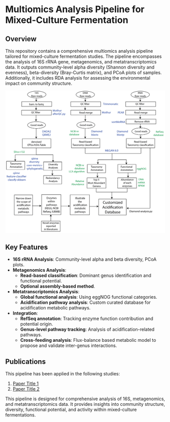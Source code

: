 # Multiomics Analysis Pipeline for Mixed-Culture Fermentation

## Overview
This repository contains a comprehensive multiomics analysis pipeline tailored for mixed-culture fermentation studies. The pipeline encompasses the analysis of 16S rRNA gene, metagenomics, and metatranscriptomics data. It outputs community-level alpha diversity (Shannon diversity and evenness), beta-diversity (Bray-Curtis matrix), and PCoA plots of samples. Additionally, it includes RDA analysis for assessing the environmental impact on community structure.  


![Multiomics analysis pipeline](https://github.com/mj2770/Multiomics-analysis-for-mixed-culture-fermentation/blob/main/Analysis_pipeline_v1-02.png)


## Key Features
- **16S rRNA Analysis**: Community-level alpha and beta diversity, PCoA plots.
- **Metagenomics Analysis**:
  - **Read-based classification**: Dominant genus identification and functional potential.
  - **Optional assembly-based method**.
- **Metatranscriptomics Analysis**:
  - **Global functional analysis**: Using eggNOG functional categories.
  - **Acidification pathway analysis**: Custom curated database for acidification metabolic pathways.
- **Integration**:
  - **RefSeq annotation**: Tracking enzyme function contribution and potential origin.
  - **Genus-level pathway tracking**: Analysis of acidification-related pathways.
  - **Cross-feeding analysis**: Flux-balance based metabolic model to propose and validate inter-genus interactions.

## Publications
This pipeline has been applied in the following studies:
1. [Paper Title 1](link_to_paper1)
2. [Paper Title 2](link_to_paper2)



This pipeline is designed for comprehensive analysis of 16S, metagenomics, and metatranscriptomics data. 
It provides insights into community structure, diversity, functional potential, and activity within mixed-culture fermentations.
